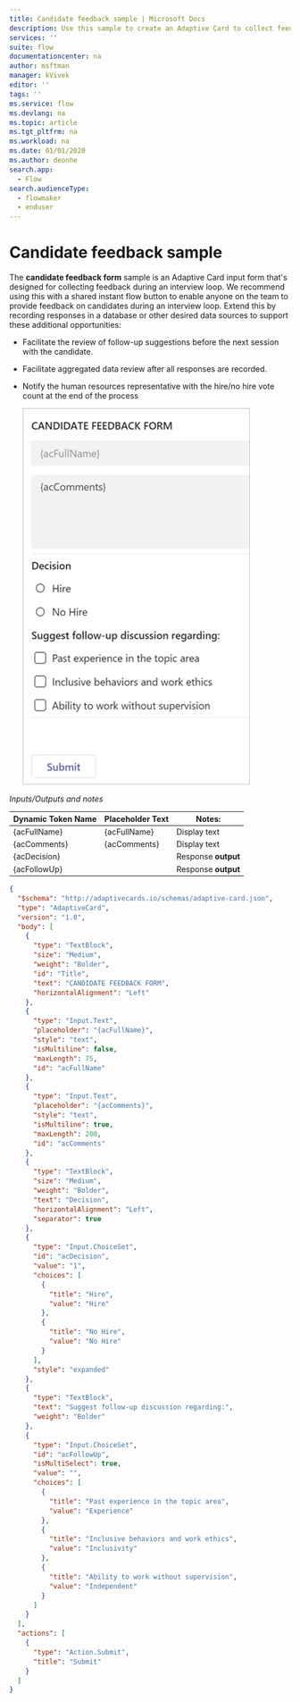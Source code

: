 ```yaml
---
title: Candidate feedback sample | Microsoft Docs
description: Use this sample to create an Adaptive Card to collect feedback for job candidates.
services: ''
suite: flow
documentationcenter: na
author: msftman
manager: kVivek
editor: ''
tags: ''
ms.service: flow
ms.devlang: na
ms.topic: article
ms.tgt_pltfrm: na
ms.workload: na
ms.date: 01/01/2020
ms.author: deonhe
search.app: 
  - Flow
search.audienceType: 
  - flowmaker
  - enduser
---
```

# Candidate feedback sample

The **candidate feedback form** sample is an Adaptive Card input form that's designed for collecting feedback during an interview loop. We recommend using this with a shared instant flow button to enable anyone on the team to provide feedback on candidates during an interview loop. Extend this by recording responses in a database or other desired data sources to support these additional opportunities:

-   Facilitate the review of follow-up suggestions before the next session with the
    candidate.
-   Facilitate aggregated data review after all responses are recorded.
-   Notify the human resources representative with the hire/no hire vote count at the end of the process

     ![Candidate feedback form](media/adaptive-cards/candidate-form.png)

*Inputs/Outputs and notes*

| Dynamic Token Name | Placeholder Text | Notes:              |
|--------------------|------------------|---------------------|
| {acFullName}       | {acFullName}     | Display text        |
| {acComments}       | {acComments}     | Display text        |
| {acDecision}       |                  | Response **output** |
| {acFollowUp}       |                  | Response **output** |

``` json
{
  "$schema": "http://adaptivecards.io/schemas/adaptive-card.json",
  "type": "AdaptiveCard",
  "version": "1.0",
  "body": [
    {
      "type": "TextBlock",
      "size": "Medium",
      "weight": "Bolder",
      "id": "Title",
      "text": "CANDIDATE FEEDBACK FORM",
      "horizontalAlignment": "Left"
    },
    {
      "type": "Input.Text",
      "placeholder": "{acFullName}",
      "style": "text",
      "isMultiline": false,
      "maxLength": 75,
      "id": "acFullName"
    },
    {
      "type": "Input.Text",
      "placeholder": "{acComments}",
      "style": "text",
      "isMultiline": true,
      "maxLength": 200,
      "id": "acComments"
    },
    {
      "type": "TextBlock",
      "size": "Medium",
      "weight": "Bolder",
      "text": "Decision",
      "horizontalAlignment": "Left",
      "separator": true
    },
    {
      "type": "Input.ChoiceSet",
      "id": "acDecision",
      "value": "1",
      "choices": [
        {
          "title": "Hire",
          "value": "Hire"
        },
        {
          "title": "No Hire",
          "value": "No Hire"
        }
      ],
      "style": "expanded"
    },
    {
      "type": "TextBlock",
      "text": "Suggest follow-up discussion regarding:",
      "weight": "Bolder"
    },
    {
      "type": "Input.ChoiceSet",
      "id": "acFollowUp",
      "isMultiSelect": true,
      "value": "",
      "choices": [
        {
          "title": "Past experience in the topic area",
          "value": "Experience"
        },
        {
          "title": "Inclusive behaviors and work ethics",
          "value": "Inclusivity"
        },
        {
          "title": "Ability to work without supervision",
          "value": "Independent"
        }
      ]
    }
  ],
  "actions": [
    {
      "type": "Action.Submit",
      "title": "Submit"
    }
  ]
}
```



